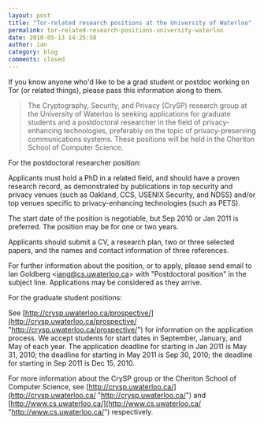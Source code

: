```yaml
---
layout: post
title: "Tor-related research positions at the University of Waterloo"
permalink: tor-related-research-positions-university-waterloo
date: 2010-05-13 14:25:58
author: ian
category: blog
comments: closed
---
```


If you know anyone who'd like to be a grad student or postdoc working on Tor (or related things), please pass this information along to them.

> The Cryptography, Security, and Privacy (CrySP) research group at the University of Waterloo is seeking applications for graduate students and a postdoctoral researcher in the field of privacy-enhancing technologies, preferably on the topic of privacy-preserving communications systems. These positions will be held in the Cheriton School of Computer Science.

<!-- more -->

For the postdoctoral researcher position:

Applicants must hold a PhD in a related field, and should have a proven research record, as demonstrated by publications in top security and privacy venues (such as Oakland, CCS, USENIX Security, and NDSS) and/or top venues specific to privacy-enhancing technologies (such as PETS).

The start date of the position is negotiable, but Sep 2010 or Jan 2011 is preferred. The position may be for one or two years.

Applicants should submit a CV, a research plan, two or three selected papers, and the names and contact information of three references.

For further information about the position, or to apply, please send email to Ian Goldberg \<iang@cs.uwaterloo.ca\> with "Postdoctoral position" in the subject line. Applications may be considered as they arrive.

For the graduate student positions:

See [http://crysp.uwaterloo.ca/prospective/](http://crysp.uwaterloo.ca/prospective/ "http://crysp.uwaterloo.ca/prospective/") for information on the application process. We accept students for start dates in September, January, and May of each year. The application deadline for starting in Jan 2011 is May 31, 2010; the deadline for starting in May 2011 is Sep 30, 2010; the deadline for starting in Sep 2011 is Dec 15, 2010.

For more information about the CrySP group or the Cheriton School of Computer Science, see [http://crysp.uwaterloo.ca/](http://crysp.uwaterloo.ca/ "http://crysp.uwaterloo.ca/") and [http://www.cs.uwaterloo.ca/](http://www.cs.uwaterloo.ca/ "http://www.cs.uwaterloo.ca/") respectively.
